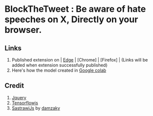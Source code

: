 # BlockTheTweet : Be aware of hate speeches on X, Directly on your browser.
## Links
1. Published extension on | [Edge](https://microsoftedge.microsoft.com/addons/detail/akunin/jnlgppmmmbdpafjknofkgjhdejdeobmj) | [Chrome] | [Firefox] | (Links will be added when extension successfully published)
2. Here's how the model created in [Google colab](https://colab.research.google.com/drive/14WIFbffX-7NK1nH4kc6ZpzLuZfrIoNn2?usp=sharing)

## Credit
1. [Jquery](https://jquery.com/)
2. [Tensorflowjs](https://www.tensorflow.org/js)
3. [SastrawiJs](https://github.com/damzaky/sastrawijs) by [damzaky](https://github.com/damzaky)
